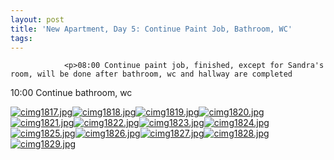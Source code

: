 ```yaml
---
layout: post
title: 'New Apartment, Day 5: Continue Paint Job, Bathroom, WC'
tags:
---
```



                <p>08:00 Continue paint job, finished, except for Sandra's room, will be done after bathroom, wc and hallway are completed
10:00 Continue bathroom, wc</p>
<p><a href='/uploads/cimg1817.jpg' title='cimg1817.jpg'><img src='/uploads/cimg1817.thumbnail.jpg' alt='cimg1817.jpg' /></a><a href='/uploads/cimg1818.jpg' title='cimg1818.jpg'><img src='/uploads/cimg1818.thumbnail.jpg' alt='cimg1818.jpg' /></a><a href='/uploads/cimg1819.jpg' title='cimg1819.jpg'><img src='/uploads/cimg1819.thumbnail.jpg' alt='cimg1819.jpg' /></a><a href='/uploads/cimg1820.jpg' title='cimg1820.jpg'><img src='/uploads/cimg1820.thumbnail.jpg' alt='cimg1820.jpg' /></a><a href='/uploads/cimg1821.jpg' title='cimg1821.jpg'><img src='/uploads/cimg1821.thumbnail.jpg' alt='cimg1821.jpg' /></a><a href='/uploads/cimg1822.jpg' title='cimg1822.jpg'><img src='/uploads/cimg1822.thumbnail.jpg' alt='cimg1822.jpg' /></a><a href='/uploads/cimg1823.jpg' title='cimg1823.jpg'><img src='/uploads/cimg1823.thumbnail.jpg' alt='cimg1823.jpg' /></a><a href='/uploads/cimg1824.jpg' title='cimg1824.jpg'><img src='/uploads/cimg1824.thumbnail.jpg' alt='cimg1824.jpg' /></a><a href='/uploads/cimg1825.jpg' title='cimg1825.jpg'><img src='/uploads/cimg1825.thumbnail.jpg' alt='cimg1825.jpg' /></a><a href='/uploads/cimg1826.jpg' title='cimg1826.jpg'><img src='/uploads/cimg1826.thumbnail.jpg' alt='cimg1826.jpg' /></a><a href='/uploads/cimg1827.jpg' title='cimg1827.jpg'><img src='/uploads/cimg1827.thumbnail.jpg' alt='cimg1827.jpg' /></a><a href='/uploads/cimg1828.jpg' title='cimg1828.jpg'><img src='/uploads/cimg1828.thumbnail.jpg' alt='cimg1828.jpg' /></a><a href='/uploads/cimg1829.jpg' title='cimg1829.jpg'><img src='/uploads/cimg1829.thumbnail.jpg' alt='cimg1829.jpg' /></a></p>

